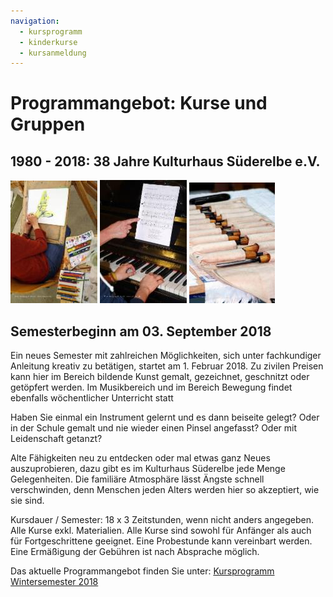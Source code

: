 ```yaml
---
navigation:
  - kursprogramm
  - kinderkurse
  - kursanmeldung
---
```


# Programmangebot: Kurse und Gruppen

## 1980 - 2018: 38 Jahre Kulturhaus Süderelbe e.V.

![](/img/wsb_139x188_Web+15_1.jpg)
![](/img/wsb_139x196_KHS1+099-A2.jpg)
![](/img/wsb_137x194_Web+15_2.jpg)

## Semesterbeginn am 03. September 2018

Ein neues Semester mit zahlreichen Möglichkeiten, sich unter
fachkundiger Anleitung kreativ zu betätigen, startet am 1. Februar 2018.
Zu zivilen Preisen kann hier im Bereich bildende Kunst gemalt,
gezeichnet, geschnitzt oder getöpfert werden. Im Musikbereich und im
Bereich Bewegung findet ebenfalls wöchentlicher Unterricht statt

Haben Sie einmal ein Instrument gelernt und es dann beiseite gelegt?
Oder in der Schule gemalt und nie wieder einen Pinsel angefasst? Oder
mit Leidenschaft getanzt?

Alte Fähigkeiten neu zu entdecken oder mal etwas ganz Neues
auszuprobieren, dazu gibt es im Kulturhaus Süderelbe jede Menge
Gelegenheiten. Die familiäre Atmosphäre lässt Ängste schnell
verschwinden, denn Menschen jeden Alters werden hier so akzeptiert, wie
sie sind.

Kursdauer / Semester: 18 x 3 Zeitstunden, wenn nicht anders angegeben.
Alle Kurse exkl. Materialien. Alle Kurse sind sowohl für Anfänger als
auch für Fortgeschrittene geeignet. Eine Probestunde kann vereinbart
werden. Eine Ermäßigung der Gebühren ist nach Absprache möglich.

Das aktuelle Programmangebot finden Sie unter: 
[Kursprogramm Wintersemester 2018](/kursangebot/kursprogramm.html)

